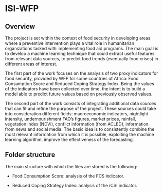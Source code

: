 # ISI-WFP

## Overview

The project is set within the context of food security in developing areas where a preventive intervention plays a vital role in humanitarian organizations tasked with implementing food aid programs. The main goal is to develop a machine learning technique that could extract useful features from relevant data sources, to predict food trends (eventually food crises) in different areas of interest. 

The first part of the work focuses on the analysis of two proxy indicators for food security, provided by WFP for some countries of Africa: Food Consumption Score and Reduced Coping Strategy Index. Being the values of the indicators have been collected over time, the intent is to build a model able to predict future values based on previously observed values.  

The second part of the work consists of integrating additional data sources that can fit and refine the purpose of the project. These sources could take into consideration different fields: macroeconomic indicators, nightlight intensity, undernourishment FAO’s figures, market prices, rainfall, vegetation index (NDVI), conflict information (from ACLED), information from news and social media. The basic idea is to consistently combine the most relevant information from which it is possible, exploiting the machine learning algorithm, improve the effectiveness of the forecasting.


## Folder structure

The main structure with which the files are stored is the following:

- Food Consumption Score: analysis of the FCS indicator.

- Reduced Coping Strategy Index: analysis of the rCSI indicator.